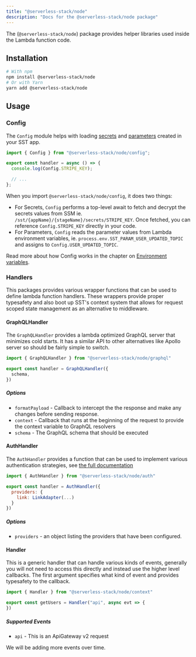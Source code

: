 ```yaml
---
title: "@serverless-stack/node"
description: "Docs for the @serverless-stack/node package"
---
```


The (`@serverless-stack/node`) package provides helper libraries used inside the Lambda function code.

## Installation

```bash
# With npm
npm install @serverless-stack/node
# Or with Yarn
yarn add @serverless-stack/node
```

## Usage

### Config

The `Config` module helps with loading [secrets](../constructs/Secret.md) and [parameters](../constructs/Parameter.md) created in your SST app.

```ts
import { Config } from "@serverless-stack/node/config";

export const handler = async () => {
  console.log(Config.STRIPE_KEY);

  // ...
};
```

When you import `@serverless-stack/node/config`, it does two things:

- For Secrets, `Config` performs a top-level await to fetch and decrypt the secrets values from SSM ie. `/sst/{appName}/{stageName}/secrets/STRIPE_KEY`. Once fetched, you can reference `Config.STRIPE_KEY` directly in your code.
- For Parameters, `Config` reads the parameter values from Lambda environment variables, ie. `process.env.SST_PARAM_USER_UPDATED_TOPIC` and assigns to `Config.USER_UPDATED_TOPIC`.

Read more about how Config works in the chapter on [Environment variables](../environment-variables.md).

### Handlers

This packages provides various wrapper functions that can be used to define lambda function handlers. These wrappers provide proper typesafety and also boot up SST's context system that allows for request scoped state management as an alternative to middleware.


#### GraphQLHandler

The `GraphQLHandler` provides a lambda optimized GraphQL server that minimizes cold starts. It has a similar API to other alternatives like Apollo server so should be fairly simple to switch.

```js
import { GraphQLHandler } from "@serverless-stack/node/graphql"

export const handler = GraphQLHandler({
  schema,
})
```

##### Options
- `formatPayload` - Callback to intercept the the response and make any changes before sending response.
- `context` - Callback that runs at the beginning of the request to provide the context variable to GraphQL resolvers
- `schema` - The GraphQL schema that should be executed

#### AuthHandler

The `AuthHandler` provides a function that can be used to implement various authentication strategies, see [the full documentation](auth.md)

```js
import { AuthHandler } from "@serverless-stack/node/auth"

export const handler = AuthHandler({
  providers: {
    link: LinkAdapter(...)
  }
})
```

##### Options
- `providers` - an object listing the providers that have been configured.

#### Handler

This is a generic handler that can handle various kinds of events, generally you will not need to access this directly and instead use the higher level callbacks. The first argument specifies what kind of event and provides typesafety to the callback.

```js
import { Handler } from "@serverless-stack/node/context"

export const getUsers = Handler("api", async evt => {
})
```

##### Supported Events
- `api` - This is an ApiGateway v2 request

We will be adding more events over time.
